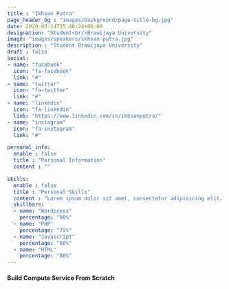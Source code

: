 ```yaml
---
title : "Ikhsan Putra"
page_header_bg : "images/background/page-title-bg.jpg"
date: 2020-03-14T15:40:24+06:00
designation: "Student<br/>Brawijaya University"
image: "images/speakers/ikhsan-putra.jpg"
description : "Student Brawijaya University"
draft : false
social:
- name: "facebook"
  icon: "fa-facebook"
  link: "#"
- name: "twitter"
  icon: "fa-twitter"
  link: "#"
- name: "linkedin"
  icon: "fa-linkedin"
  link: "https://www.linkedin.com/in/ikhsanputra/"
- name: "instagram"
  icon: "fa-instagram"
  link: "#"

personal_info:
  enable : false
  title : "Personal Information"
  content : ""

skills:
  enable : false
  title : "Personal Skills"
  content : "Lorem ipsum dolor sit amet, consectetur adipisicing elit. Excepturi explicabo suscipit deleniti voluptatum quos nostrum iure doloremque."
  skillbars:
  - name: "Wordpress"
    percentage: "90%"
  - name: "PHP"
    percentage: "75%"
  - name: "Javascript"
    percentage: "60%"
  - name: "HTML"
    percentage: "80%"
---
```

#### Build Compute Service From Scratch
